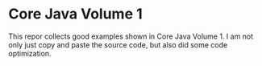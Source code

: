 # Core Java Volume 1

This repor collects good examples shown in Core Java Volume 1. I am not only just copy and paste the source code, but also did some code optimization.

